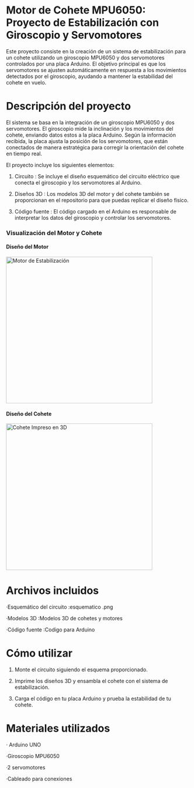 # Motor de Cohete MPU6050: Proyecto de Estabilización con Giroscopio y Servomotores
Este proyecto consiste en la creación de un sistema de estabilización para un cohete utilizando un giroscopio MPU6050 y dos servomotores controlados por una placa Arduino. El objetivo principal es que los servomotores se ajusten automáticamente en respuesta a los movimientos detectados por el giroscopio, ayudando a mantener la estabilidad del cohete en vuelo.

# Descripción del proyecto
El sistema se basa en la integración de un giroscopio MPU6050 y dos servomotores. El giroscopio mide la inclinación y los movimientos del cohete, enviando datos estos a la placa Arduino. Según la información recibida, la placa ajusta la posición de los servomotores, que están conectados de manera estratégica para corregir la orientación del cohete en tiempo real.

El proyecto incluye los siguientes elementos:

1. Circuito : Se incluye el diseño esquemático del circuito eléctrico que conecta el giroscopio y los servomotores al Arduino.
   
3. Diseños 3D : Los modelos 3D del motor y del cohete también se proporcionan en el repositorio para que puedas replicar el diseño físico.
   
5. Código fuente : El código cargado en el Arduino es responsable de interpretar los datos del giroscopio y controlar los servomotores.
   

### Visualización del Motor y Cohete

#### Diseño del Motor

<img src="Motor%20del%20cohete%20DISEÑO%203D/images/Screenshot_2020-12-24_at_19.52.11.png" alt="Motor de Estabilización" width="400" />

#### Diseño del Cohete

<img src="Diseño%203D%20del%20Cohete/images/20180808_232806.jpg" alt="Cohete Impreso en 3D" width="400" />


# Archivos incluidos
·Esquemático del circuito :esquematico .png

·Modelos 3D :Modelos 3D de cohetes y motores

·Código fuente :Codigo para Arduino

# Cómo utilizar
1. Monte el circuito siguiendo el esquema proporcionado.
   
3. Imprime los diseños 3D y ensambla el cohete con el sistema de estabilización.
   
5. Carga el código en tu placa Arduino y prueba la estabilidad de tu cohete.

# Materiales utilizados
· Arduino UNO

·Giroscopio MPU6050

·2 servomotores

·Cableado para conexiones
